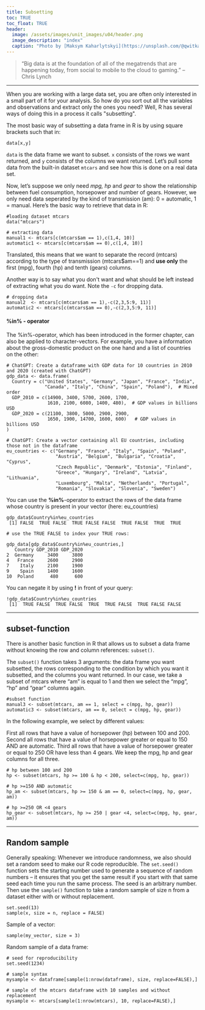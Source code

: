 ```yaml
---
title: Subsetting
toc: TRUE
toc_float: TRUE
header:
  image: /assets/images/unit_images/u04/header.png
  image_description: "index"
  caption: "Photo by [Maksym Kaharlytskyi](https://unsplash.com/@qwitka?utm_source=unsplash&amp;utm_medium=referral&amp;utm_content=creditCopyText) from [Unsplash](https://unsplash.com/?utm_source=unsplash&amp;utm_medium=referral&amp;utm_content=creditCopyText)"
---
```


<!--more-->

> “Big data is at the foundation of all of the megatrends that are happening today, from social to mobile to the cloud to gaming.” – Chris Lynch

---

When you are working with a large data set, you are often only interested in a small part of it for your analysis. So how do you sort out all the variables and observations and extract only the ones you need? Well, R has several ways of doing this in a process it calls "subsetting".

The most basic way of subsetting a data frame in R is by using square brackets such that in:

```
data[x,y]
```
`data` is the data frame we want to subset. `x` consists of the rows we want returned, and `y` consists of the columns we want returned. Let’s pull some data from the built-in dataset `mtcars` and see how this is done on a real data set.

Now, let’s suppose we only need *mpg, hp* and *gear* to show the relationship between fuel consumption, horsepower and number of gears. However, we only need data seperated by the kind of transmission (am): 0 = automatic, 1 = manual. Here’s the basic way to retrieve that data in R:

```
#loading dataset mtcars
data("mtcars")

# extracting data
manual1 <- mtcars[c(mtcars$am == 1),c(1,4, 10)]
automatic1 <- mtcars[c(mtcars$am == 0),c(1,4, 10)]
```

Translated, this means that we want to separate the record (mtcars) according to the type of transmission (mtcars$am==1) and **use only** the first (mpg), fourth (hp) and tenth (gears) columns.

Another way is to say what you don't want and what should be left instead of extracting what you do want. Note the `-c` for dropping data.

```
# dropping data
manual2  <- mtcars[c(mtcars$am == 1),-c(2,3,5:9, 11)]
automatic2 <- mtcars[c(mtcars$am == 0),-c(2,3,5:9, 11)]
```

#### %in% - operator

The %in%-operator, which has been introduced in the former chapter, can also be applied to character-vectors. For example, you have a information about the gross-domestic product on the one hand and a list of countries on the other:
```
# ChatGPT: Create a dataframe with GDP data for 10 countries in 2010 and 2020 (created with ChatGPT)
gdp_data <- data.frame(
  Country = c("United States", "Germany", "Japan", "France", "India", 
              "Canada", "Italy", "China", "Spain", "Poland"),  # Mixed order
  GDP_2010 = c(14900, 3400, 5700, 2600, 1700, 
               1610, 2100, 6080, 1400, 480),  # GDP values in billions USD
  GDP_2020 = c(21100, 3800, 5000, 2900, 2900, 
               1650, 1900, 14700, 1600, 600)   # GDP values in billions USD
)

# ChatGPT: Create a vector containing all EU countries, including those not in the dataframe
eu_countries <- c("Germany", "France", "Italy", "Spain", "Poland", 
                  "Austria", "Belgium", "Bulgaria", "Croatia", "Cyprus", 
                  "Czech Republic", "Denmark", "Estonia", "Finland", 
                  "Greece", "Hungary", "Ireland", "Latvia", "Lithuania", 
                  "Luxembourg", "Malta", "Netherlands", "Portugal", 
                  "Romania", "Slovakia", "Slovenia", "Sweden")
```

You can use the **%in%**-operator to extract the rows of the data frame whose country is present in your vector (here: eu_countries)

```
gdp_data$Country%in%eu_countries
 [1] FALSE  TRUE FALSE  TRUE FALSE FALSE  TRUE FALSE  TRUE  TRUE

# use the TRUE FALSE to index your TRUE rows:

gdp_data[gdp_data$Country%in%eu_countries,]
   Country GDP_2010 GDP_2020
2  Germany     3400     3800
4   France     2600     2900
7    Italy     2100     1900
9    Spain     1400     1600
10  Poland      480      600
```

You can negate it by using **!** in front of your query:

```
!gdp_data$Country%in%eu_countries
 [1]  TRUE FALSE  TRUE FALSE  TRUE  TRUE FALSE  TRUE FALSE FALSE
```

---






## subset-function
There is another basic function in R that allows us to subset a data frame without knowing the row and column references: `subset()`.

The `subset()` function takes 3 arguments: the data frame you want subsetted, the rows corresponding to the condition by which you want it subsetted, and the columns you want returned. In our case, we take a subset of mtcars where “am” is equal to 1 and then we select the “mpg”, “hp” and “gear” columns again.

```
#subset function
manual3 <- subset(mtcars, am == 1, select = c(mpg, hp, gear))
automatic3 <- subset(mtcars, am == 0, select = c(mpg, hp, gear))
```

In the following example, we select by different values:

First all rows that have a value of horsepower (hp) between 100 and 200.
Second all rows that have a value of horsepower greater or equal to 150 AND are automatic.
Third all rows that have a value of horsepower greater or equal to 250 OR have less than 4 gears.
We keep the mpg, hp and gear columns for all three.

```
# hp between 100 and 200
hp <- subset(mtcars, hp >= 100 & hp < 200, select=c(mpg, hp, gear))

# hp >=150 AND automatic
hp_am <- subset(mtcars, hp >= 150 & am == 0, select=c(mpg, hp, gear, am))

# hp >=250 OR <4 gears
hp_gear <- subset(mtcars, hp >= 250 | gear <4, select=c(mpg, hp, gear, am))
```

---

## Random sample

Generally speaking: Whenever we introduce randomness, we also should set a random seed to make our R code reproducible. The `set.seed()` function sets the starting number used to generate a sequence of random numbers – it ensures that you get the same result if you start with that same seed each time you run the same process. The seed is an arbitrary number. Then use the `sample()` function to take a random sample of size n from a dataset either with or without replacement.

```
set.seed(13)
sample(x, size = n, replace = FALSE)
```
Sample of a vector:
```
sample(my_vector, size = 3)
```

Random sample of a data frame:
```
# seed for reproducibility
set.seed(1234)

# sample syntax
mysample <- dataframe[sample(1:nrow(dataframe), size, replace=FALSE),]

# sample of the mtcars dataframe with 10 samples and without replacement
mysample <- mtcars[sample(1:nrow(mtcars), 10, replace=FALSE),]
```






<!--
## Further reading

add some day
-->
